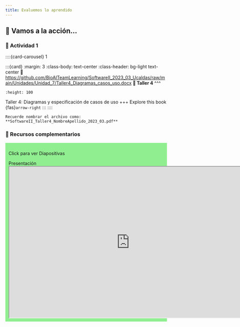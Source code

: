 ```yaml
---
title: Evaluemos lo aprendido
---
```


## 🚀 Vamos a la acción...

### 📌  Actividad 1


::::{card-carousel} 1

:::{card}
:margin: 3
:class-body: text-center
:class-header: bg-light text-center
:link: https://github.com/BioAITeamLearning/SoftwareII_2023_03_Ucaldas/raw/main/Unidades/Unidad_7/Taller4_Diagramas_casos_uso.docx
**💬 Taller 4**
^^^
```{image} https://gcloud.devoteam.com/wp-content/uploads/sites/32/2021/08/Google_Docs_logo_2014-2020.svg.png
:height: 100
```

Taller 4: Diagramas y especificación de casos de uso
+++
Explore this book {fas}`arrow-right`
:::
::::

```{note}
Recuerde nombrar el archivo como: **SoftwareII_Taller4_NombreApellido_2023_03.pdf**
```

### 📌  Recursos complementarios


<div class="admonition tip dropdown" style="background: lightgreen; padding: 10px">
    <p class="title">Click para ver Diapositivas</p>
    Presentación
    <iframe src="https://view.officeapps.live.com/op/embed.aspx?src=https://github.com/BioAITeamLearning/SoftwareII_2023_03_Ucaldas/raw/main/Unidades/Unidad_7/ExtrasSoftII.pptx" frameborder="1" width="750" height="470" allowfullscreen="true" mozallowfullscreen="true" webkitallowfullscreen="true">
</div>


### ✏️ Quiz-Parcial!!


::::{card-carousel} 1

:::{card}
:margin: 3
:class-body: text-center
:class-header: bg-light text-center
:link: https://forms.gle/M3ReMrQ4GkvKg7Wz8
**💬 Parcial 1**
^^^
```{image} https://upload.wikimedia.org/wikipedia/commons/thumb/c/c2/Google_Forms_logo_%282014-2020%29.svg/1489px-Google_Forms_logo_%282014-2020%29.svg.png
:height: 100
```

Quiz Parcial: Desarrollo de Software 2
+++
Explore this book {fas}`arrow-right`
:::
::::

### ✏️ Documento proyecto final!!


::::{card-carousel} 1

:::{card}
:margin: 3
:class-body: text-center
:class-header: bg-light text-center
:link: https://github.com/BioAITeamLearning/SoftwareII_2023_03_Ucaldas/raw/main/Unidades/Unidad_7/ProyectosSoftwareII.docx
**👨‍💻 Proyecto Final**
^^^
```{image} https://upload.wikimedia.org/wikipedia/commons/thumb/c/c2/Google_Forms_logo_%282014-2020%29.svg/1489px-Google_Forms_logo_%282014-2020%29.svg.png
:height: 100
```

Proyecto final: Desarrollo de Software 2
+++
Explore this book {fas}`arrow-right`
:::
::::